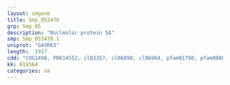 ```yaml
---
layout: smgene
title: Smp_053470
grp: Smp_05
description: "Nucleolar protein 5A"
smp: Smp_053470.1
uniprot: "G4VRK3"
length:  1917
cdd: "COG1498, PRK14552, cl03357, cl06890, cl06964, pfam01798, pfam08060, pfam08156, smart00931"
kk: K14564
categories: sm
---
```

